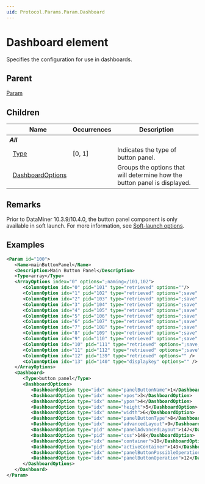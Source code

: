 ```yaml
---
uid: Protocol.Params.Param.Dashboard
---
```


# Dashboard element

<!-- RN 22855, RN 22874, RN 22875, RN 23080, RN 23084, RN 23097, RN 23103, RN 23173, RN 23176, RN 23245, RN 23249, RN 23281, RN 23293 -->

Specifies the configuration for use in dashboards.

## Parent

[Param](xref:Protocol.Params.Param)

## Children

|Name|Occurrences|Description|
|--- |--- |--- |
|***All***|||
|&nbsp;&nbsp;[Type](xref:Protocol.Params.Param.Dashboard.Type)|[0, 1]|Indicates the type of button panel.|
|&nbsp;&nbsp;[DashboardOptions](xref:Protocol.Params.Param.Dashboard.DashboardOptions)||Groups the options that will determine how the button panel is displayed.|

## Remarks

Prior to DataMiner 10.3.9/10.4.0, the button panel component is only available in soft launch. For more information, see [Soft-launch options](xref:SoftLaunchOptions).

## Examples

```xml
<Param id="100">
   <Name>mainButtonPanel</Name>
   <Description>Main Button Panel</Description>
   <Type>array</Type>
   <ArrayOptions index="0" options=";naming=/101,102">
      <ColumnOption idx="0" pid="101" type="retrieved" options=""/>
      <ColumnOption idx="1" pid="102" type="retrieved" options=";save" />
      <ColumnOption idx="2" pid="103" type="retrieved" options=";save" />
      <ColumnOption idx="3" pid="104" type="retrieved" options=";save" />
      <ColumnOption idx="4" pid="105" type="retrieved" options=";save" />
      <ColumnOption idx="5" pid="106" type="retrieved" options=";save" />
      <ColumnOption idx="6" pid="107" type="retrieved" options=";save" />
      <ColumnOption idx="7" pid="108" type="retrieved" options=";save" />
      <ColumnOption idx="8" pid="109" type="retrieved" options=";save" />
      <ColumnOption idx="9" pid="110" type="retrieved" options=";save" />
      <ColumnOption idx="10" pid="111" type="retrieved" options=";save;foreignKey=200" />
      <ColumnOption idx="11" pid="112" type="retrieved" options=";save" />
      <ColumnOption idx="12" pid="139" type="retrieved" options="" />
      <ColumnOption idx="13" pid="140" type="displaykey" options="" />
   </ArrayOptions>
   <Dashboard>
      <Type>button panel</Type>
      <DashboardOptions>
         <DashboardOption type="idx" name="panelButtonName">1</DashboardOption>
         <DashboardOption type="idx" name="xpos">3</DashboardOption>
         <DashboardOption type="idx" name="ypos">4</DashboardOption>
         <DashboardOption type="idx" name="height">5</DashboardOption>
         <DashboardOption type="idx" name="width">6</DashboardOption>
         <DashboardOption type="idx" name="panelButtonType">8</DashboardOption>
         <DashboardOption type="idx" name="advancedLayout">9</DashboardOption>
         <DashboardOption type="pid" name="panelAdvancedLayout">147</DashboardOption>
         <DashboardOption type="pid" name="css">148</DashboardOption>
         <DashboardOption type="idx" name="container">10</DashboardOption>
         <DashboardOption type="pid" name="activeContainer">149</DashboardOption>
         <DashboardOption type="idx" name="panelButtonPossibleOperations">11</DashboardOption>
         <DashboardOption type="idx" name="panelButtonOperation">12</DashboardOption>
      </DashboardOptions>
   </Dashboard>
</Param>
```
